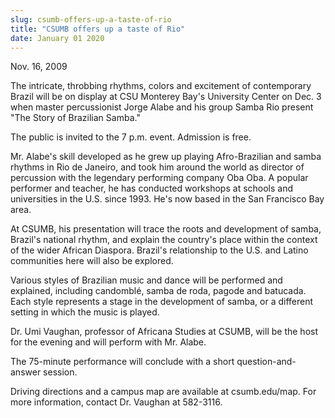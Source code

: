 ```yaml
---
slug: csumb-offers-up-a-taste-of-rio
title: "CSUMB offers up a taste of Rio"
date: January 01 2020
---
```


  
<p>Nov. 16, 2009</p>
<p>
  The intricate, throbbing rhythms, colors and excitement of contemporary Brazil
  will be on display at CSU Monterey Bay's University Center on Dec. 3 when
  master percussionist Jorge Alabe and his group Samba Rio present "The Story of
  Brazilian Samba."
</p>
<p>The public is invited to the 7 p.m. event. Admission is free.</p>
<p>
  Mr. Alabe's skill developed as he grew up playing Afro-Brazilian and samba
  rhythms in Rio de Janeiro, and took him around the world as director of
  percussion with the legendary performing company Oba Oba. A popular performer
  and teacher, he has conducted workshops at schools and universities in the
  U.S. since 1993. He's now based in the San Francisco Bay area.
</p>
<p>
  At CSUMB, his presentation will trace the roots and development of samba,
  Brazil's national rhythm, and explain the country's place within the context
  of the wider African Diaspora. Brazil's relationship to the U.S. and Latino
  communities here will also be explored.
</p>
<p>
  Various styles of Brazilian music and dance will be performed and explained,
  including candomblé, samba de roda, pagode and batucada. Each style represents
  a stage in the development of samba, or a different setting in which the music
  is played.
</p>
<p>
  Dr. Umi Vaughan, professor of Africana Studies at CSUMB, will be the host for
  the evening and will perform with Mr. Alabe.
</p>
<p>
  The 75-minute performance will conclude with a short question-and-answer
  session.
</p>
<p>
  Driving directions and a campus map are available at csumb.edu/map. For more
  information, contact Dr. Vaughan at 582-3116.
</p>
 
